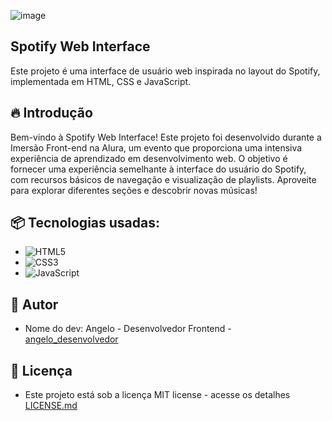 ![image](https://github.com/angelodesenvolvedor/Spotify-Web-Interface/assets/98216100/f1f891d9-f9f6-4f5d-a016-a1f094730627)


## Spotify Web Interface
Este projeto é uma interface de usuário web inspirada no layout do Spotify, implementada em HTML, CSS e JavaScript.

## 🔥 Introdução
Bem-vindo à Spotify Web Interface! Este projeto foi desenvolvido durante a Imersão Front-end na Alura, um evento que proporciona uma intensiva experiência de aprendizado em desenvolvimento web. O objetivo é fornecer uma experiência semelhante à interface do usuário do Spotify, com recursos básicos de navegação e visualização de playlists. Aproveite para explorar diferentes seções e descobrir novas músicas!

## 📦 Tecnologias usadas:
* ![HTML5](https://img.shields.io/badge/html5-%23E34F26.svg?style=for-the-badge&logo=html5&logoColor=white)
* ![CSS3](https://img.shields.io/badge/css3-%231572B6.svg?style=for-the-badge&logo=css3&logoColor=white)
* ![JavaScript](https://img.shields.io/badge/javascript-%23323330.svg?style=for-the-badge&logo=javascript&logoColor=%23F7DF1E)

## 👷 Autor
* Nome do dev: Angelo - Desenvolvedor Frontend - [angelo_desenvolvedor](https://github.com/angelodesenvolvedor)

## 📄 Licença
* Este projeto está sob a licença MIT license - acesse os detalhes [LICENSE.md]()

   


  
